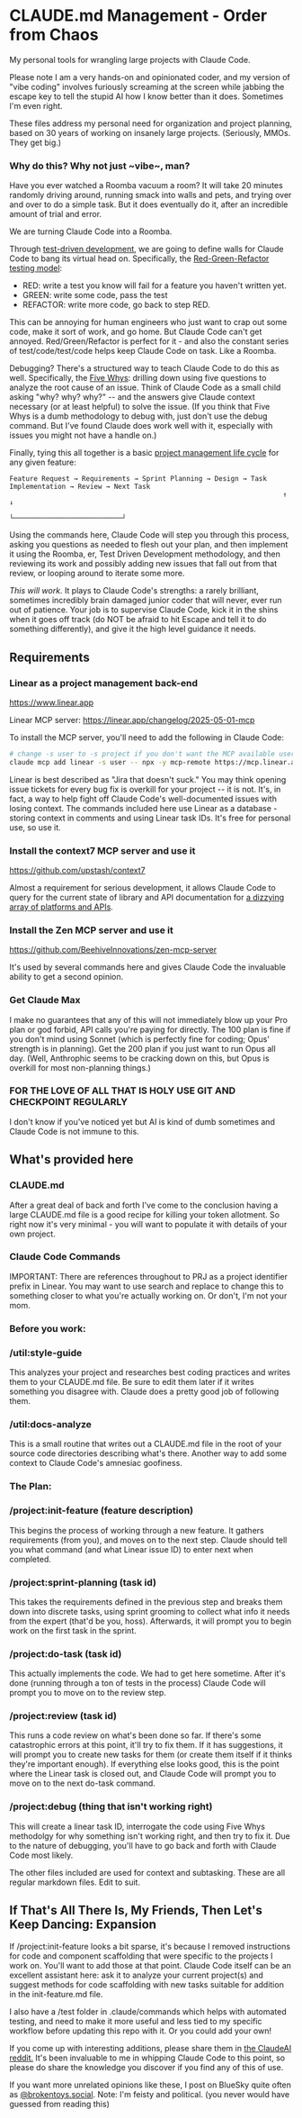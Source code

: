 # CLAUDE.md Management - Order from Chaos

My personal tools for wrangling large projects with Claude Code. 

Please note I am a very hands-on and opinionated coder, and my version of "vibe coding" involves furiously screaming at the screen while jabbing the escape key to tell the stupid AI how I know better than it does. Sometimes I'm even right.

These files address my personal need for organization and project planning, based on 30 years of working on insanely large projects. (Seriously, MMOs. They get big.)

### Why do this? Why not just ~vibe~, man?

Have you ever watched a Roomba vacuum a room? It will take 20 minutes randomly driving around, running smack into walls and pets, and trying over and over to do a simple task. But it does eventually do it, after an incredible amount of trial and error.

We are turning Claude Code into a Roomba.

Through [test-driven development](https://en.wikipedia.org/wiki/Test-driven_development), we are going to define walls for Claude Code to bang its virtual head on. Specifically, the [Red-Green-Refactor testing model](https://martinfowler.com/bliki/TestDrivenDevelopment.html):

- RED: write a test you know will fail for a feature you haven't written yet.
- GREEN: write some code, pass the test
- REFACTOR: write more code, go back to step RED.

This can be annoying for human engineers who just want to crap out some code, make it sort of work, and go home. But Claude Code can't get annoyed. Red/Green/Refactor is perfect for it - and also the constant series of test/code/test/code helps keep Claude Code on task. Like a Roomba.

Debugging? There's a structured way to teach Claude Code to do this as well. Specifically, the [Five Whys](https://en.wikipedia.org/wiki/Five_whys): drilling down using five questions to analyze the root cause of an issue. Think of Claude Code as a small child asking "why? why? why?" -- and the answers give Claude context necessary (or at least helpful) to solve the issue. (If you think that Five Whys is a dumb methodology to debug with, just don't use the debug command. But I've found Claude does work well with it, especially with issues you might not have a handle on.)

Finally, tying this all together is a basic [project management life cycle](https://en.wikipedia.org/wiki/Systems_development_life_cycle) for any given feature:   

```
Feature Request → Requirements → Sprint Planning → Design → Task Implementation → Review → Next Task
                                                                    ↑                           ↓
                                                                    └───────────────────────────┘
```

Using the commands here, Claude Code will step you through this process, asking you questions as needed to flesh out your plan, and then implement it using the Roomba, er, Test Driven Development methodology, and then reviewing its work and possibly adding new issues that fall out from that review, or looping around to iterate some more.

*This will work.* It plays to Claude Code's strengths: a rarely brilliant, sometimes incredibly brain damaged junior coder that will never, ever run out of patience. Your job is to supervise Claude Code, kick it in the shins when it goes off track (do NOT be afraid to hit Escape and tell it to do something differently), and give it the high level guidance it needs.

## Requirements

### Linear as a project management back-end

https://www.linear.app

Linear MCP server: https://linear.app/changelog/2025-05-01-mcp

To install the MCP server, you'll need to add the following in Claude Code:

```bash
# change -s user to -s project if you don't want the MCP available user-wide
claude mcp add linear -s user -- npx -y mcp-remote https://mcp.linear.app/sse
```

Linear is best described as "Jira that doesn't suck." You may think opening issue tickets for every bug fix is overkill for your project -- it is not. It's, in fact, a way to help fight off Claude Code's well-documented issues with losing context. The commands included here use Linear as a database - storing context in comments and using Linear task IDs. It's free for personal use, so use it.

### Install the context7 MCP server and use it

https://github.com/upstash/context7

Almost a requirement for serious development, it allows Claude Code to query for the current state of library and API documentation for [a dizzying array of platforms and APIs](context7.com).

### Install the Zen MCP server and use it

https://github.com/BeehiveInnovations/zen-mcp-server

It's used by several commands here and gives Claude Code the invaluable ability to get a second opinion.

### Get Claude Max

I make no guarantees that any of this will not immediately blow up your Pro plan or god forbid, API calls you're paying for directly. The 100 plan is fine if you don't mind using Sonnet (which is perfectly fine for coding; Opus' strength is in planning).  Get the 200 plan if you just want to run Opus all day. (Well, Anthrophic seems to be cracking down on this, but Opus is overkill for most non-planning things.)

### FOR THE LOVE OF ALL THAT IS HOLY USE GIT AND CHECKPOINT REGULARLY

I don't know if you've noticed yet but AI is kind of dumb sometimes and Claude Code is not immune to this.

## What's provided here

### CLAUDE.md

After a great deal of back and forth I've come to the conclusion having a large CLAUDE.md file is a good recipe for killing your token allotment. So right now it's very minimal - you will want to populate it with details of your own project.

### Claude Code Commands

IMPORTANT: There are references throughout to PRJ as a project identifier prefix in Linear. You may want to use search and replace to change this to something closer to what you're actually working on. Or don't, I'm not your mom.

### Before you work:

### /util:style-guide

This analyzes your project and researches best coding practices and writes them to your CLAUDE.md file. Be sure to edit them later if it writes something you disagree with. Claude does a pretty good job of following them.

### /util:docs-analyze

This is a small routine that writes out a CLAUDE.md file in the root of your source code directories describing what's there. Another way to add some context to Claude Code's amnesiac goofiness.

### The Plan:

### /project:init-feature (feature description)

This begins the process of working through a new feature. It gathers requirements (from you), and moves on to the next step. Claude should tell you what command (and what Linear issue ID) to enter next when completed.

### /project:sprint-planning (task id)

This takes the requirements defined in the previous step and breaks them down into discrete tasks, using sprint grooming to collect what info it needs from the expert (that'd be you, hoss). Afterwards, it will prompt you to begin work on the first task in the sprint.

### /project:do-task (task id)

This actually implements the code. We had to get here sometime. After it's done (running through a ton of tests in the process) Claude Code will prompt you to move on to the review step.

### /project:review (task id)

This runs a code review on what's been done so far. If there's some catastrophic errors at this point, it'll try to fix them. If it has suggestions, it will prompt you to create new tasks for them (or create them itself if it thinks they're important enough). If everything else looks good, this is the point where the Linear task is closed out, and Claude Code will prompt you to move on to the next do-task command.

### /project:debug (thing that isn't working right)

This will create a linear task ID, interrogate the code using Five Whys methodolgy for why something isn't working right, and then try to fix it. Due to the nature of debugging, you'll have to go back and forth with Claude Code most likely.

The other files included are used for context and subtasking.  These are all regular markdown files. Edit to suit.

## If That's All There Is, My Friends, Then Let's Keep Dancing: Expansion

If /project:init-feature looks a bit sparse, it's because I removed instructions for code and component scaffolding that were specific to the projects I work on. You'll want to add those at that point. Claude Code itself can be an excellent assistant here: ask it to analyze your current project(s) and suggest methods for code scaffolding with new tasks suitable for addition in the init-feature.md file.

I also have a /test folder in .claude/commands which helps with automated testing, and need to make it more useful and less tied to my specific workflow before updating this repo with it. Or you could add your own!

If you come up with interesting additions, please share them in [the ClaudeAI reddit.](https://www.reddit.com/r/ClaudeAI/) It's been invaluable to me in whipping Claude Code to this point, so please do share the knowledge you discover if you find any of this of use.

If you want more unrelated opinions like these, I post on BlueSky quite often as [@brokentoys.social](https://bsky.app/profile/brokentoys.social). Note: I'm feisty and political. (you never would have guessed from reading this)
